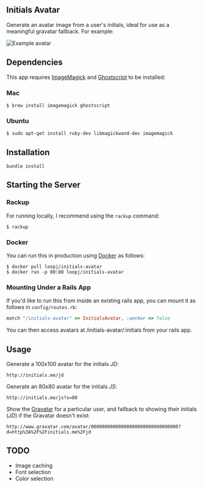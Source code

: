 Initials Avatar
---------------

Generate an avatar image from a user's initials, ideal for use as a meaningful gravatar fallback. For example:

![Example avatar](http://initials.me/jd)


## Dependencies

This app requires [ImageMagick](http://www.imagemagick.org/) and [Ghostscript](http://www.ghostscript.com/) to be installed:

### Mac

```shell
$ brew install imagemagick ghostscript
```

### Ubuntu

```shell
$ sudo apt-get install ruby-dev libmagickwand-dev imagemagick
```


## Installation

```shell
bundle install
```


## Starting the Server

### Rackup

For running locally, I recommend using the `rackup` command:

```shell
$ rackup
```

### Docker

You can run this in production using [Docker](https://docker.com) as follows:

```shell
$ docker pull loopj/initials-avatar
$ docker run -p 80:80 loopj/initials-avatar
```


### Mounting Under a Rails App

If you'd like to run this from inside an existing rails app, you can mount it as follows in `config/routes.rb`:

```ruby
match "/initials-avatar" => InitialsAvatar, :anchor => false
```

You can then access avatars at /initials-avatar/:initials from your rails app.


## Usage

Generate a 100x100 avatar for the initials *JD*:

```
http://initials.me/jd
```

Generate an 80x80 avatar for the initials *JS*:

```
http://initials.me/js?s=80
```

Show the [Gravatar](http://gravatar.com) for a particular user, and fallback to showing their initials (*JD*) if the Gravatar doesn't exist:

```
http://www.gravatar.com/avatar/00000000000000000000000000000000?d=http%3A%2F%2Finitials.me%2Fjd
```


## TODO

-   Image caching
-   Font selection
-   Color selection
